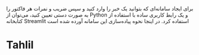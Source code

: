 برای ایجاد سامانه‌ای که بتوانید یک خبر را وارد کنید و سپس ضریب و نمرات هر فاکتور را به صورت دستی تعیین کنید، می‌توان از Python و یک رابط کاربری ساده با استفاده از کتابخانه Streamlit استفاده کرد. در اینجا نحوه پیاده‌سازی این سامانه آورده شده است
# Tahlil
